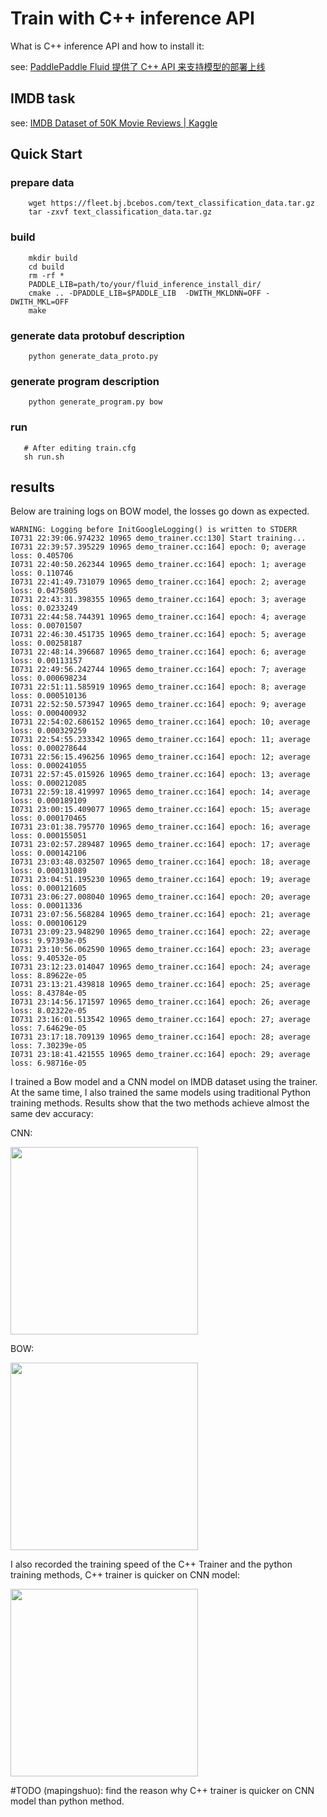 # Train with C++ inference API

What is C++ inference API and how to install it:

see: [PaddlePaddle Fluid 提供了 C++ API 来支持模型的部署上线](https://paddlepaddle.org.cn/documentation/docs/zh/1.5/advanced_usage/deploy/inference/index_cn.html)

## IMDB task

see: [IMDB Dataset of 50K Movie Reviews | Kaggle](https://www.kaggle.com/lakshmi25npathi/imdb-dataset-of-50k-movie-reviews)

## Quick Start

### prepare data

```shell
    wget https://fleet.bj.bcebos.com/text_classification_data.tar.gz
    tar -zxvf text_classification_data.tar.gz
```
### build

```shell
    mkdir build
    cd build
    rm -rf *
    PADDLE_LIB=path/to/your/fluid_inference_install_dir/
    cmake .. -DPADDLE_LIB=$PADDLE_LIB  -DWITH_MKLDNN=OFF -DWITH_MKL=OFF
    make
```

### generate data protobuf description

```
    python generate_data_proto.py
```

### generate program description

```
    python generate_program.py bow
```

### run

```shell
   # After editing train.cfg
   sh run.sh
```

## results

Below are training logs on BOW model, the losses go down as expected.

```
WARNING: Logging before InitGoogleLogging() is written to STDERR
I0731 22:39:06.974232 10965 demo_trainer.cc:130] Start training...
I0731 22:39:57.395229 10965 demo_trainer.cc:164] epoch: 0; average loss: 0.405706
I0731 22:40:50.262344 10965 demo_trainer.cc:164] epoch: 1; average loss: 0.110746
I0731 22:41:49.731079 10965 demo_trainer.cc:164] epoch: 2; average loss: 0.0475805
I0731 22:43:31.398355 10965 demo_trainer.cc:164] epoch: 3; average loss: 0.0233249
I0731 22:44:58.744391 10965 demo_trainer.cc:164] epoch: 4; average loss: 0.00701507
I0731 22:46:30.451735 10965 demo_trainer.cc:164] epoch: 5; average loss: 0.00258187
I0731 22:48:14.396687 10965 demo_trainer.cc:164] epoch: 6; average loss: 0.00113157
I0731 22:49:56.242744 10965 demo_trainer.cc:164] epoch: 7; average loss: 0.000698234
I0731 22:51:11.585919 10965 demo_trainer.cc:164] epoch: 8; average loss: 0.000510136
I0731 22:52:50.573947 10965 demo_trainer.cc:164] epoch: 9; average loss: 0.000400932
I0731 22:54:02.686152 10965 demo_trainer.cc:164] epoch: 10; average loss: 0.000329259
I0731 22:54:55.233342 10965 demo_trainer.cc:164] epoch: 11; average loss: 0.000278644
I0731 22:56:15.496256 10965 demo_trainer.cc:164] epoch: 12; average loss: 0.000241055
I0731 22:57:45.015926 10965 demo_trainer.cc:164] epoch: 13; average loss: 0.000212085
I0731 22:59:18.419997 10965 demo_trainer.cc:164] epoch: 14; average loss: 0.000189109
I0731 23:00:15.409077 10965 demo_trainer.cc:164] epoch: 15; average loss: 0.000170465
I0731 23:01:38.795770 10965 demo_trainer.cc:164] epoch: 16; average loss: 0.000155051
I0731 23:02:57.289487 10965 demo_trainer.cc:164] epoch: 17; average loss: 0.000142106
I0731 23:03:48.032507 10965 demo_trainer.cc:164] epoch: 18; average loss: 0.000131089
I0731 23:04:51.195230 10965 demo_trainer.cc:164] epoch: 19; average loss: 0.000121605
I0731 23:06:27.008040 10965 demo_trainer.cc:164] epoch: 20; average loss: 0.00011336
I0731 23:07:56.568284 10965 demo_trainer.cc:164] epoch: 21; average loss: 0.000106129
I0731 23:09:23.948290 10965 demo_trainer.cc:164] epoch: 22; average loss: 9.97393e-05
I0731 23:10:56.062590 10965 demo_trainer.cc:164] epoch: 23; average loss: 9.40532e-05
I0731 23:12:23.014047 10965 demo_trainer.cc:164] epoch: 24; average loss: 8.89622e-05
I0731 23:13:21.439818 10965 demo_trainer.cc:164] epoch: 25; average loss: 8.43784e-05
I0731 23:14:56.171597 10965 demo_trainer.cc:164] epoch: 26; average loss: 8.02322e-05
I0731 23:16:01.513542 10965 demo_trainer.cc:164] epoch: 27; average loss: 7.64629e-05
I0731 23:17:18.709139 10965 demo_trainer.cc:164] epoch: 28; average loss: 7.30239e-05
I0731 23:18:41.421555 10965 demo_trainer.cc:164] epoch: 29; average loss: 6.98716e-05
```

I trained a Bow model and a CNN model on IMDB dataset using the trainer. At the same time, I also trained the same models using traditional Python training methods. 
Results show that the two methods achieve almost the same dev accuracy:

CNN:
 
<img src="https://user-images.githubusercontent.com/23031310/62356234-32217300-b543-11e9-89fd-a07614904a08.png" width="300">

BOW:

<img src="https://user-images.githubusercontent.com/23031310/62356253-39488100-b543-11e9-9fa2-a399fc1119d6.png" width="300">

I also recorded the training speed of the C++ Trainer and the python training methods, C++ trainer is quicker on CNN model: 

<img src="https://user-images.githubusercontent.com/23031310/62356444-af4ce800-b543-11e9-88c8-f3bde1321ea1.png" width="300">

#TODO (mapingshuo): find the reason why C++ trainer is quicker on CNN model than python method.
